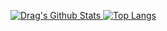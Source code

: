 [![Drag's Github Stats](https://github-readme-stats.vercel.app/api?username=DragSama94&count_private=true&show_icons=true&hide_border=true) ![Top Langs](https://github-readme-stats.vercel.app/api/top-langs/?username=DragSama94&langs_count=8&layout=compact&hide_border=true)](https://github.com/DragSama94)


